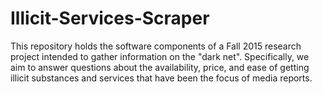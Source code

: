 # Illicit-Services-Scraper
This repository holds the software components of a Fall 2015 research project intended to gather information on the "dark net". Specifically, we aim to answer questions about the availability, price, and ease of getting illicit substances and services that have been the focus of media reports.
